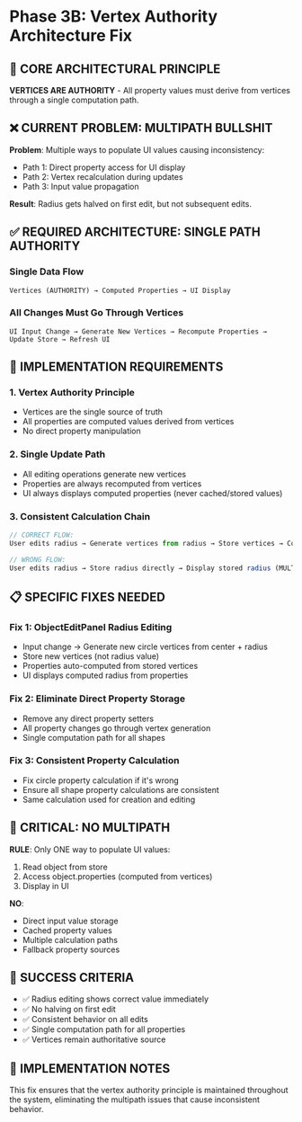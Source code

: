 # Phase 3B: Vertex Authority Architecture Fix

## 🎯 **CORE ARCHITECTURAL PRINCIPLE**

**VERTICES ARE AUTHORITY** - All property values must derive from vertices through a single computation path.

## ❌ **CURRENT PROBLEM: MULTIPATH BULLSHIT**

**Problem**: Multiple ways to populate UI values causing inconsistency:
- Path 1: Direct property access for UI display
- Path 2: Vertex recalculation during updates
- Path 3: Input value propagation

**Result**: Radius gets halved on first edit, but not subsequent edits.

## ✅ **REQUIRED ARCHITECTURE: SINGLE PATH AUTHORITY**

### **Single Data Flow**
```
Vertices (AUTHORITY) → Computed Properties → UI Display
```

### **All Changes Must Go Through Vertices**
```
UI Input Change → Generate New Vertices → Recompute Properties → Update Store → Refresh UI
```

## 🔧 **IMPLEMENTATION REQUIREMENTS**

### **1. Vertex Authority Principle**
- Vertices are the single source of truth
- All properties are computed values derived from vertices
- No direct property manipulation

### **2. Single Update Path**
- All editing operations generate new vertices
- Properties are always recomputed from vertices
- UI always displays computed properties (never cached/stored values)

### **3. Consistent Calculation Chain**
```typescript
// CORRECT FLOW:
User edits radius → Generate vertices from radius → Store vertices → Compute properties from vertices → Display computed radius

// WRONG FLOW:
User edits radius → Store radius directly → Display stored radius (MULTIPATH!)
```

## 📋 **SPECIFIC FIXES NEEDED**

### **Fix 1: ObjectEditPanel Radius Editing**
- Input change → Generate new circle vertices from center + radius
- Store new vertices (not radius value)
- Properties auto-computed from stored vertices
- UI displays computed radius from properties

### **Fix 2: Eliminate Direct Property Storage**
- Remove any direct property setters
- All property changes go through vertex generation
- Single computation path for all shapes

### **Fix 3: Consistent Property Calculation**
- Fix circle property calculation if it's wrong
- Ensure all shape property calculations are consistent
- Same calculation used for creation and editing

## 🚨 **CRITICAL: NO MULTIPATH**

**RULE**: Only ONE way to populate UI values:
1. Read object from store
2. Access object.properties (computed from vertices)
3. Display in UI

**NO**: 
- Direct input value storage
- Cached property values 
- Multiple calculation paths
- Fallback property sources

## 🎯 **SUCCESS CRITERIA**

- ✅ Radius editing shows correct value immediately
- ✅ No halving on first edit
- ✅ Consistent behavior on all edits
- ✅ Single computation path for all properties
- ✅ Vertices remain authoritative source

## 📝 **IMPLEMENTATION NOTES**

This fix ensures that the vertex authority principle is maintained throughout the system, eliminating the multipath issues that cause inconsistent behavior.